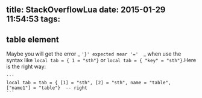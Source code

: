 title: StackOverflowLua
date: 2015-01-29 11:54:53
tags:
---


## table element
	
Maybe you will get the error _ `'}' expected near '='  `_ when use the syntax like `local tab = { 1 = "sth"}` or `local tab = { "key" = "sth"}`.Here is the right way:

	```
	local tab = tab = { [1] = "sth", [2] = "sth", name = "table", ["name1"] = "table"}  -- right
	```

##




